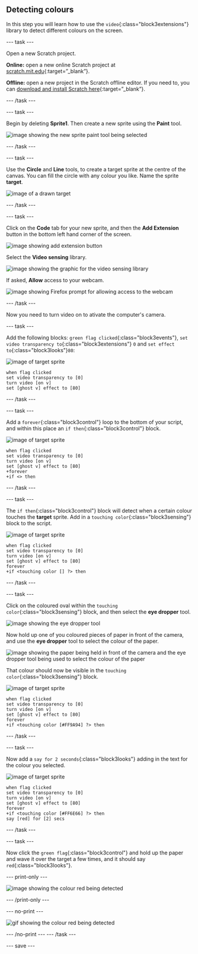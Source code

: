 ## Detecting colours

In this step you will learn how to use the `video`{:class="block3extensions"} library to detect different colours on the screen.

--- task ---

Open a new Scratch project.

**Online:** open a new online Scratch project at [scratch.mit.edu](https://scratch.mit.edu/projects/editor/){:target=”_blank”}.

**Offline:** open a new project in the Scratch offline editor. If you need to, you can [download and install Scratch here](https://scratch.mit.edu/download){:target=”_blank”}.

--- /task ---

--- task ---

Begin by deleting **Sprite1**. Then create a new sprite using the **Paint** tool.

![image showing the new sprite paint tool being selected](images/paint-new-sprite.png)

--- /task ---

--- task ---

Use the **Circle** and **Line** tools, to create a target sprite at the centre of the canvas. You can fill the circle with any colour you like. Name the sprite **target**.

![image of a drawn target](images/target.png)

--- /task ---

--- task ---

Click on the **Code** tab for your new sprite, and then the **Add Extension** button in the bottom left hand corner of the screen.

![image showing add extension button](images/add-extension.png)

Select the **Video sensing** library.

![image showing the graphic for the video sensing library](images/video-sensing-library.png)

If asked, **Allow** access to your webcam.

![image showing Firefox prompt for allowing access to the webcam](images/camera-allow.png)

--- /task ---

Now you need to turn video on to ativate the computer's camera.

--- task ---

Add  the following blocks: `green flag clicked`{:class="block3events"}, `set video transparency to`{:class="block3extensions"} `0` and `set effect to`{:class="block3looks"}`80`:

![image of target sprite](images/target-sprite.png)

```blocks3
when flag clicked
set video transparency to [0]
turn video [on v]
set [ghost v] effect to [80]
```


--- /task ---

--- task ---

Add a `forever`{:class="block3control"} loop to the bottom of your script, and within this place an `if then`{:class="block3control"} block.

![image of target sprite](images/target-sprite.png)

```blocks3
when flag clicked
set video transparency to [0]
turn video [on v]
set [ghost v] effect to [80]
+forever
+if <> then
```

--- /task ---

--- task ---

The `if then`{:class="block3control"} block will detect when a certain colour touches the **target** sprite. Add in a `touching color`{:class="block3sensing"} block to the script.

![image of target sprite](images/target-sprite.png)

```blocks3
when flag clicked
set video transparency to [0]
turn video [on v]
set [ghost v] effect to [80]
forever
+if <touching color [] ?> then
```
--- /task ---

--- task ---

Click on the coloured oval within the `touching color`{:class="block3sensing"} block, and then select the **eye dropper** tool. 

![image showing the eye dropper tool](images/eye-dropper-tool.png)

Now hold up one of you coloured pieces of paper in front of the camera, and use the **eye dropper** tool to select the colour of the paper.

![image showing the paper being held in front of the camera and the eye dropper tool being used to select the colour of the paper](images/select-colour.png)

That colour should now be visible in the `touching color`{:class="block3sensing"} block.

![image of target sprite](images/target-sprite.png)

```blocks3
when flag clicked
set video transparency to [0]
turn video [on v]
set [ghost v] effect to [80]
forever
+if <touching color [#FF9A94] ?> then
```

--- /task ---

--- task ---

Now add a `say for 2 seconds`{:class="block3looks"} adding in the text for the colour you selected.

![image of target sprite](images/target-sprite.png)

```blocks3
when flag clicked
set video transparency to [0]
turn video [on v]
set [ghost v] effect to [80]
forever
+if <touching color [#FF6E66] ?> then
say [red] for [2] secs
```

--- /task ---

--- task ---

Now click the `green flag`{:class="block3control"} and hold up the paper and wave it over the target a few times, and it should say `red`{:class="block3looks"}.

--- print-only ---

![image showing the colour red being detected](images/colour-detect.png)

--- /print-only ---

--- no-print ---

![gif showing the colour red being detected](images/colour-detect.gif)

--- /no-print ---
--- /task ---




--- save ---
